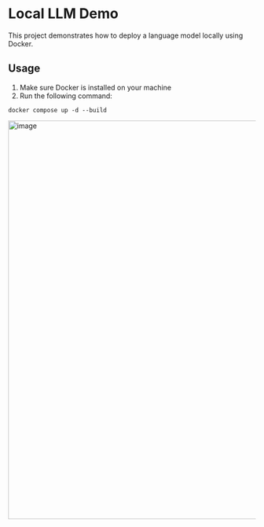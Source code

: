 # Local LLM Demo

This project demonstrates how to deploy a language model locally using Docker.

## Usage

1. Make sure Docker is installed on your machine
2. Run the following command:


```
docker compose up -d --build
```

<img width="812" alt="image" src="https://github.com/user-attachments/assets/106c8ffa-9249-4152-ac84-0ec4e29d8d3b" />

